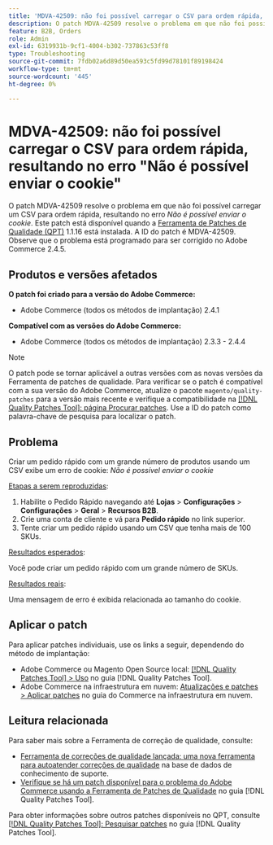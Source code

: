 ```yaml
---
title: 'MDVA-42509: não foi possível carregar o CSV para ordem rápida, resultando no erro "Não é possível enviar o cookie"'
description: O patch MDVA-42509 resolve o problema em que não foi possível carregar um CSV para ordem rápida, resultando no erro *Não é possível enviar o cookie*. Este patch está disponível quando a [Ferramenta de correções de qualidade (QPT)](https://experienceleague.adobe.com/en/docs/commerce-operations/tools/quality-patches-tool/quality-patches-tool-to-self-serve-quality-patches) 1.1.16 está instalada. A ID do patch é MDVA-42509. Observe que o problema está programado para ser corrigido no Adobe Commerce 2.4.5.
feature: B2B, Orders
role: Admin
exl-id: 6319931b-9cf1-4004-b302-737863c53ff8
type: Troubleshooting
source-git-commit: 7fdb02a6d89d50ea593c5fd99d78101f89198424
workflow-type: tm+mt
source-wordcount: '445'
ht-degree: 0%

---
```


# MDVA-42509: não foi possível carregar o CSV para ordem rápida, resultando no erro &quot;Não é possível enviar o cookie&quot;

O patch MDVA-42509 resolve o problema em que não foi possível carregar um CSV para ordem rápida, resultando no erro *Não é possível enviar o cookie*. Este patch está disponível quando a [Ferramenta de Patches de Qualidade (QPT)](https://experienceleague.adobe.com/en/docs/commerce-operations/tools/quality-patches-tool/quality-patches-tool-to-self-serve-quality-patches) 1.1.16 está instalada. A ID do patch é MDVA-42509. Observe que o problema está programado para ser corrigido no Adobe Commerce 2.4.5.

## Produtos e versões afetados

**O patch foi criado para a versão do Adobe Commerce:**

* Adobe Commerce (todos os métodos de implantação) 2.4.1

**Compatível com as versões do Adobe Commerce:**

* Adobe Commerce (todos os métodos de implantação) 2.3.3 - 2.4.4

>[!NOTE]
>
>O patch pode se tornar aplicável a outras versões com as novas versões da Ferramenta de patches de qualidade. Para verificar se o patch é compatível com a sua versão do Adobe Commerce, atualize o pacote `magento/quality-patches` para a versão mais recente e verifique a compatibilidade na [[!DNL Quality Patches Tool]: página Procurar patches](https://experienceleague.adobe.com/en/docs/commerce-operations/tools/quality-patches-tool/quality-patches-tool-to-self-serve-quality-patches). Use a ID do patch como palavra-chave de pesquisa para localizar o patch.

## Problema

Criar um pedido rápido com um grande número de produtos usando um CSV exibe um erro de cookie: *Não é possível enviar o cookie*

<u>Etapas a serem reproduzidas</u>:

1. Habilite o Pedido Rápido navegando até **Lojas** > **Configurações** > **Configurações** > **Geral** > **Recursos B2B**.
1. Crie uma conta de cliente e vá para **Pedido rápido** no link superior.
1. Tente criar um pedido rápido usando um CSV que tenha mais de 100 SKUs.

<u>Resultados esperados</u>:

Você pode criar um pedido rápido com um grande número de SKUs.

<u>Resultados reais</u>:

Uma mensagem de erro é exibida relacionada ao tamanho do cookie.

## Aplicar o patch

Para aplicar patches individuais, use os links a seguir, dependendo do método de implantação:

* Adobe Commerce ou Magento Open Source local: [[!DNL Quality Patches Tool] > Uso](/help/tools/quality-patches-tool/usage.md) no guia [!DNL Quality Patches Tool].
* Adobe Commerce na infraestrutura em nuvem: [Atualizações e patches > Aplicar patches](https://experienceleague.adobe.com/docs/commerce-cloud-service/user-guide/develop/upgrade/apply-patches.html) no guia do Commerce na infraestrutura em nuvem.

## Leitura relacionada

Para saber mais sobre a Ferramenta de correção de qualidade, consulte:

* [Ferramenta de correções de qualidade lançada: uma nova ferramenta para autoatender correções de qualidade](https://experienceleague.adobe.com/en/docs/commerce-operations/tools/quality-patches-tool/quality-patches-tool-to-self-serve-quality-patches) na base de dados de conhecimento de suporte.
* [Verifique se há um patch disponível para o problema do Adobe Commerce usando a Ferramenta de Patches de Qualidade](/help/tools/quality-patches-tool/patches-available-in-qpt/check-patch-for-magento-issue-with-magento-quality-patches.md) no guia [!DNL Quality Patches Tool].

Para obter informações sobre outros patches disponíveis no QPT, consulte [[!DNL Quality Patches Tool]: Pesquisar patches](https://experienceleague.adobe.com/tools/commerce-quality-patches/index.html) no guia [!DNL Quality Patches Tool].
